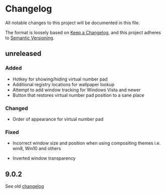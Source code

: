 # Changelog

All notable changes to this project will be documented in this file.

The format is loosely based on [Keep a Changelog](https://keepachangelog.com/en/1.0.0/),
and this project adheres to [Semantic Versioning](https://semver.org/spec/v2.0.0.html).

## unreleased

### Added

- Hotkey for showing/hiding virtual number pad
- Additional registry locations for wallpaper lookup
- Attempt to add window tracking for Windows Vista and newer
- Button that restores virtual number pad position to a sane place

### Changed

- Order of appearance for virtual number pad

### Fixed

- Incorrect window size and position when using compositing themes i.e. win8,
  Win10 and others

- Inverted window transparency

## 9.0.2

See old [changelog](https://github.com/dozius/winsplit-revolution/blob/master/docs/Revolution/Changelog.html)

